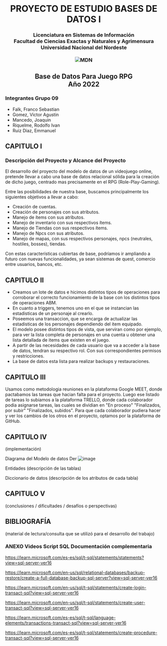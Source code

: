 <h1 align="center" style="border-bottom: none">
    <b>
        PROYECTO DE ESTUDIO BASES DE DATOS I 
    </b>
</h1>
<h3 align="center">
     Licenciatura en Sistemas de Información <br>
     Facultad de Ciencias Exactas y Naturales y Agrimensura <br>
     Universidad Nacional del Nordeste <br><br>
     <img src="https://user-images.githubusercontent.com/88750038/201496946-7b4cb184-6102-419e-a8a7-75e42fc30723.png" alt="MDN">
</h3>

##

<h2 align="center">
 Base de Datos Para Juego RPG<br>
 Año 2022 <br>
</h2>

### **Integrantes Grupo 09**

- Falk, Franco Sebastian
- Gomez, Victor Agustin
- Mancedo, Joaquin
- Riquelme, Rodolfo Ivan
- Ruiz Diaz, Emmanuel

## **CAPITULO I**

### **Descripción del Proyecto y Alcance del Proyecto**

El desarrollo del proyecto del modelo de datos de un videojuego online, pretende llevar a cabo una base de datos relacional sólida para la creación de dicho juego, centrado mas precisamente en el RPG (Role-Play-Gaming).

Entre las posibilidades de nuestra base, buscamos principalmente los siguientes objetivos a llevar a cabo:

- Creación de cuentas.
- Creación de personajes con sus atributos.
- Manejo de ítems con sus atributos.
- Manejo de inventario con sus respectivos ítems.
- Manejo de Tiendas con sus respectivos ítems.
- Manejo de Npcs con sus atributos.
- Manejo de mapas, con sus respectivos personajes, npcs (neutrales, hostiles, bosses), tiendas.

Con estas características cubiertas de base, podríamos ir ampliando a futuro con nuevas funcionalidades, ya sean sistemas de quest, comercio entre usuarios, bancos, etc.

## **CAPITULO II**

- Creamos un lote de datos e hicimos distintos tipos de operaciones para corroborar el correcto funcionamiento de la base con los distintos tipos de operaciones ABM.
- En cuanto a triggers, tenemos uno en el que se instancian las estadisticas de un personaje al crearlo.
- Poseemos una transaccion, que se encarga de actualizar las estadisticas de los personajes dependiendo del item equipado.
- El modelo posee distintos tipos de vista, que serviran como por ejemplo, para ver la lista completa de personajes en una cuenta u obtener una lista detallada de items que existen en el juego.
- A partir de las necesidades de cada usuario que va a acceder a la base de datos, tendran su respectivo rol. Con sus correspondientes permisos y restricciones.
- La base de datos esta lista para realizar backups y restauraciones.

## **CAPITULO III**

Usamos como metodologia reuniones en la plataforma Google MEET, donde pactabamos las tareas que hacian falta para el proyecto. Luego ese listado de tareas lo subiamos a la plataforma TRELLO, donde cada colaborador podia asignarse tareas, las cuales se dividian en "En proceso" "Finalizados, por subir" "Finalizados, subidos".
Para que cada colaborador pudiera hacer y ver los cambios de los otros en el proyecto, optamos por la plataforma de GitHub.

## **CAPITULO IV**

(implementación)

Diagrama del Modelo de datos Der 
![image](https://user-images.githubusercontent.com/88750038/201694566-d86478dd-24e9-4c91-876b-e9587221a6aa.png)


Entidades (descripción de las tablas)

Diccionario de datos (descripción de los atributos de cada tabla)

## **CAPITULO V**

(conclusiones / dificultades / desafíos o perspectivas)

## **BIBLIOGRAFÍA**

(material de lectura/consulta que se utilizó para el desarrollo del trabajo)

### ANEXO Videos Script SQL Documentación complementaria


https://learn.microsoft.com/es-es/sql/t-sql/statements/statements?view=sql-server-ver16

https://learn.microsoft.com/en-us/sql/relational-databases/backup-restore/create-a-full-database-backup-sql-server?view=sql-server-ver16

https://learn.microsoft.com/en-us/sql/t-sql/statements/create-login-transact-sql?view=sql-server-ver16

https://learn.microsoft.com/en-us/sql/t-sql/statements/create-user-transact-sql?view=sql-server-ver16

https://learn.microsoft.com/es-es/sql/t-sql/language-elements/transactions-transact-sql?view=sql-server-ver16

https://learn.microsoft.com/es-es/sql/t-sql/statements/create-procedure-transact-sql?view=sql-server-ver16
